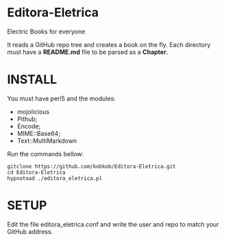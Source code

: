 # Editora-Eletrica
Electric Books for everyone

It reads a GitHub repo tree and creates a book on the fly. Each directory must have a __README.md__ file to be parsed as a __Chapter__. 

# INSTALL
You must have perl5 and the modules:

- mojolicious
- Pithub;
- Encode;
- MIME::Base64;
- Text::MultiMarkdown

Run the commands bellow:

```
gitclone https://github.com/kobkob/Editora-Eletrica.git
cd Editora-Eletrica
hypnotoad ./editora_eletrica.pl
```

# SETUP
Edit the file editora_eletrica.conf and write the user and repo to match your GitHub address.
